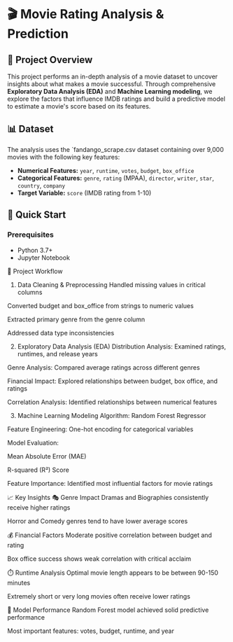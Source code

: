 # 🎬 Movie Rating Analysis & Prediction

## 📖 Project Overview

This project performs an in-depth analysis of a movie dataset to uncover insights about what makes a movie successful. Through comprehensive **Exploratory Data Analysis (EDA)** and **Machine Learning modeling**, we explore the factors that influence IMDB ratings and build a predictive model to estimate a movie's score based on its features.

## 📊 Dataset

The analysis uses the `fandango_scrape.csv dataset containing over 9,000 movies with the following key features:

- **Numerical Features:** `year`, `runtime`, `votes`, `budget`, `box_office`
- **Categorical Features:** `genre`, `rating` (MPAA), `director`, `writer`, `star`, `country`, `company`
- **Target Variable:** `score` (IMDB rating from 1-10)

## 🚀 Quick Start

### Prerequisites
- Python 3.7+
- Jupyter Notebook

🧮 Project Workflow
1. Data Cleaning & Preprocessing
Handled missing values in critical columns

Converted budget and box_office from strings to numeric values

Extracted primary genre from the genre column

Addressed data type inconsistencies

2. Exploratory Data Analysis (EDA)
Distribution Analysis: Examined ratings, runtimes, and release years

Genre Analysis: Compared average ratings across different genres

Financial Impact: Explored relationships between budget, box office, and ratings

Correlation Analysis: Identified relationships between numerical features

3. Machine Learning Modeling
Algorithm: Random Forest Regressor

Feature Engineering: One-hot encoding for categorical variables

Model Evaluation:

Mean Absolute Error (MAE)

R-squared (R²) Score

Feature Importance: Identified most influential factors for movie ratings

📈 Key Insights
🎭 Genre Impact
Dramas and Biographies consistently receive higher ratings

Horror and Comedy genres tend to have lower average scores

💰 Financial Factors
Moderate positive correlation between budget and rating

Box office success shows weak correlation with critical acclaim

⏱️ Runtime Analysis
Optimal movie length appears to be between 90-150 minutes

Extremely short or very long movies often receive lower ratings

🎯 Model Performance
Random Forest model achieved solid predictive performance

Most important features: votes, budget, runtime, and year
